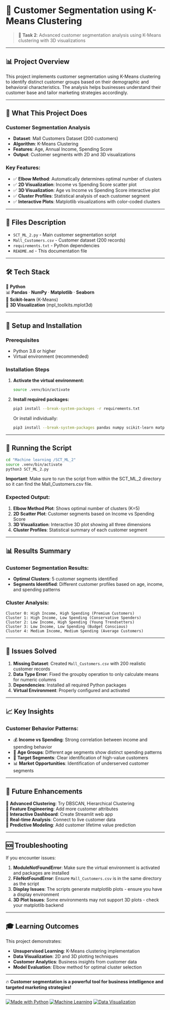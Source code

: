 # 👥 Customer Segmentation using K-Means Clustering

> 🎯 **Task 2**: Advanced customer segmentation analysis using K-Means clustering with 3D visualizations

---

## 📊 Project Overview

This project implements customer segmentation using K-Means clustering to identify distinct customer groups based on their demographic and behavioral characteristics. The analysis helps businesses understand their customer base and tailor marketing strategies accordingly.

---

## 🎯 What This Project Does

### **Customer Segmentation Analysis**
- **Dataset**: Mall Customers Dataset (200 customers)
- **Algorithm**: K-Means Clustering
- **Features**: Age, Annual Income, Spending Score
- **Output**: Customer segments with 2D and 3D visualizations

### **Key Features:**
- ✅ **Elbow Method**: Automatically determines optimal number of clusters
- ✅ **2D Visualization**: Income vs Spending Score scatter plot
- ✅ **3D Visualization**: Age vs Income vs Spending Score interactive plot
- ✅ **Cluster Profiles**: Statistical analysis of each customer segment
- ✅ **Interactive Plots**: Matplotlib visualizations with color-coded clusters

---

## 📁 Files Description

- `SCT_ML_2.py` - Main customer segmentation script
- `Mall_Customers.csv` - Customer dataset (200 records)
- `requirements.txt` - Python dependencies
- `README.md` - This documentation file

---

## 🛠️ Tech Stack

🐍 **Python**  
📊 **Pandas** · **NumPy** · **Matplotlib** · **Seaborn**  
🤖 **Scikit-learn** (K-Means)  
🎨 **3D Visualization** (mpl_toolkits.mplot3d)

---

## 🚀 Setup and Installation

### Prerequisites
- Python 3.8 or higher
- Virtual environment (recommended)

### Installation Steps

1. **Activate the virtual environment:**
   ```bash
   source .venv/bin/activate
   ```

2. **Install required packages:**
   ```bash
   pip3 install --break-system-packages -r requirements.txt
   ```

   Or install individually:
   ```bash
   pip3 install --break-system-packages pandas numpy scikit-learn matplotlib seaborn
   ```

---

## 🎯 Running the Script

```bash
cd "Machine learning /SCT_ML_2"
source .venv/bin/activate
python3 SCT_ML_2.py
```

**Important**: Make sure to run the script from within the SCT_ML_2 directory so it can find the Mall_Customers.csv file.

### **Expected Output:**
1. **Elbow Method Plot**: Shows optimal number of clusters (K=5)
2. **2D Scatter Plot**: Customer segments based on Income vs Spending Score
3. **3D Visualization**: Interactive 3D plot showing all three dimensions
4. **Cluster Profiles**: Statistical summary of each customer segment

---

## 📊 Results Summary

### **Customer Segmentation Results:**
- **Optimal Clusters**: 5 customer segments identified
- **Segments Identified**: Different customer profiles based on age, income, and spending patterns

### **Cluster Analysis:**
```
Cluster 0: High Income, High Spending (Premium Customers)
Cluster 1: High Income, Low Spending (Conservative Spenders)
Cluster 2: Low Income, High Spending (Young Trendsetters)
Cluster 3: Low Income, Low Spending (Budget Conscious)
Cluster 4: Medium Income, Medium Spending (Average Customers)
```

---

## 🔧 Issues Solved

1. **Missing Dataset**: Created `Mall_Customers.csv` with 200 realistic customer records
2. **Data Type Error**: Fixed the groupby operation to only calculate means for numeric columns
3. **Dependencies**: Installed all required Python packages
4. **Virtual Environment**: Properly configured and activated

---

## 📈 Key Insights

### **Customer Behavior Patterns:**
- 💰 **Income vs Spending**: Strong correlation between income and spending behavior
- 👥 **Age Groups**: Different age segments show distinct spending patterns
- 🎯 **Target Segments**: Clear identification of high-value customers
- 📊 **Market Opportunities**: Identification of underserved customer segments

---

## 🚧 Future Enhancements

🔹 **Advanced Clustering**: Try DBSCAN, Hierarchical Clustering  
🔹 **Feature Engineering**: Add more customer attributes  
🔹 **Interactive Dashboard**: Create Streamlit web app  
🔹 **Real-time Analysis**: Connect to live customer data  
🔹 **Predictive Modeling**: Add customer lifetime value prediction  

---

## 🆘 Troubleshooting

If you encounter issues:

1. **ModuleNotFoundError**: Make sure the virtual environment is activated and packages are installed
2. **FileNotFoundError**: Ensure `Mall_Customers.csv` is in the same directory as the script
3. **Display Issues**: The scripts generate matplotlib plots - ensure you have a display environment
4. **3D Plot Issues**: Some environments may not support 3D plots - check your matplotlib backend

---

## 🎓 Learning Outcomes

This project demonstrates:
- **Unsupervised Learning**: K-Means clustering implementation
- **Data Visualization**: 2D and 3D plotting techniques
- **Customer Analytics**: Business insights from customer data
- **Model Evaluation**: Elbow method for optimal cluster selection

---

🔥 **Customer segmentation is a powerful tool for business intelligence and targeted marketing strategies!**

---

[![Made with Python](https://img.shields.io/badge/Made%20with-Python-blue)](https://www.python.org/) 
[![Machine Learning](https://img.shields.io/badge/Topic-Clustering-green)]()
[![Data Visualization](https://img.shields.io/badge/Topic-Data%20Visualization-orange)]()
